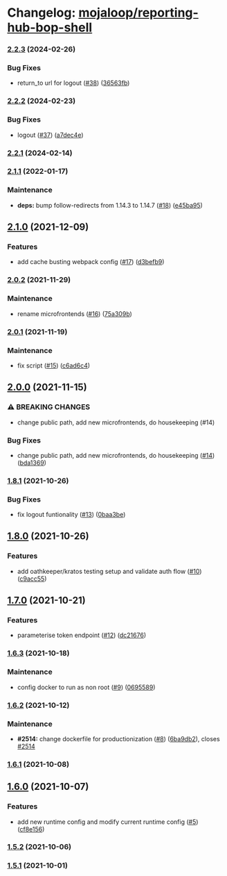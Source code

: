 # Changelog: [mojaloop/reporting-hub-bop-shell](https://github.com/mojaloop/reporting-hub-bop-shell)
### [2.2.3](https://github.com/mojaloop/reporting-hub-bop-shell/compare/v2.2.2...v2.2.3) (2024-02-26)


### Bug Fixes

* return_to url for logout ([#38](https://github.com/mojaloop/reporting-hub-bop-shell/issues/38)) ([36563fb](https://github.com/mojaloop/reporting-hub-bop-shell/commit/36563fba5c3e0666fa20b83890d542b8e05dfd9d))

### [2.2.2](https://github.com/mojaloop/reporting-hub-bop-shell/compare/v2.2.1...v2.2.2) (2024-02-23)


### Bug Fixes

* logout ([#37](https://github.com/mojaloop/reporting-hub-bop-shell/issues/37)) ([a7dec4e](https://github.com/mojaloop/reporting-hub-bop-shell/commit/a7dec4eff6abc12560af408e66e756fff1ce80df))

### [2.2.1](https://github.com/mojaloop/reporting-hub-bop-shell/compare/v2.1.1...v2.2.1) (2024-02-14)

### [2.1.1](https://github.com/mojaloop/reporting-hub-bop-shell/compare/v2.1.0...v2.1.1) (2022-01-17)


### Maintenance

* **deps:** bump follow-redirects from 1.14.3 to 1.14.7 ([#18](https://github.com/mojaloop/reporting-hub-bop-shell/issues/18)) ([e45ba95](https://github.com/mojaloop/reporting-hub-bop-shell/commit/e45ba9509757f35126dbac0731f60353bacf6632))

## [2.1.0](https://github.com/mojaloop/reporting-hub-bop-shell/compare/v2.0.2...v2.1.0) (2021-12-09)


### Features

* add cache busting webpack config ([#17](https://github.com/mojaloop/reporting-hub-bop-shell/issues/17)) ([d3befb9](https://github.com/mojaloop/reporting-hub-bop-shell/commit/d3befb9c4a8c59091077b697c6751dabb6f5416e))

### [2.0.2](https://github.com/mojaloop/reporting-hub-bop-shell/compare/v2.0.1...v2.0.2) (2021-11-29)


### Maintenance

* rename microfrontends ([#16](https://github.com/mojaloop/reporting-hub-bop-shell/issues/16)) ([75a309b](https://github.com/mojaloop/reporting-hub-bop-shell/commit/75a309b2468bc1d0d81103974f5c37dd1c2a316f))

### [2.0.1](https://github.com/mojaloop/reporting-hub-bop-shell/compare/v2.0.0...v2.0.1) (2021-11-19)


### Maintenance

* fix script ([#15](https://github.com/mojaloop/reporting-hub-bop-shell/issues/15)) ([c6ad6c4](https://github.com/mojaloop/reporting-hub-bop-shell/commit/c6ad6c4bb8faf78dc197a25a19f66dbf857c1384))

## [2.0.0](https://github.com/mojaloop/reporting-hub-bop-shell/compare/v1.8.1...v2.0.0) (2021-11-15)


### ⚠ BREAKING CHANGES

* change public path, add new microfrontends, do housekeeping (#14)

### Bug Fixes

* change public path, add new microfrontends, do housekeeping ([#14](https://github.com/mojaloop/reporting-hub-bop-shell/issues/14)) ([bda1369](https://github.com/mojaloop/reporting-hub-bop-shell/commit/bda1369ffc2f678cdd29cafc61f4c61458ab582e))

### [1.8.1](https://github.com/mojaloop/reporting-hub-bop-shell/compare/v1.8.0...v1.8.1) (2021-10-26)


### Bug Fixes

* fix logout funtionality ([#13](https://github.com/mojaloop/reporting-hub-bop-shell/issues/13)) ([0baa3be](https://github.com/mojaloop/reporting-hub-bop-shell/commit/0baa3bec70736d11fdbe21cf636734c8543d2bb0))

## [1.8.0](https://github.com/mojaloop/reporting-hub-bop-shell/compare/v1.7.0...v1.8.0) (2021-10-26)


### Features

* add oathkeeper/kratos testing setup and validate auth flow ([#10](https://github.com/mojaloop/reporting-hub-bop-shell/issues/10)) ([c9acc55](https://github.com/mojaloop/reporting-hub-bop-shell/commit/c9acc55f69e385f80d9616483ce46a2c465a925c))

## [1.7.0](https://github.com/mojaloop/reporting-hub-bop-shell/compare/v1.6.3...v1.7.0) (2021-10-21)


### Features

* parameterise token endpoint ([#12](https://github.com/mojaloop/reporting-hub-bop-shell/issues/12)) ([dc21676](https://github.com/mojaloop/reporting-hub-bop-shell/commit/dc21676c0b69e17639a8bb9dbc6f88dfc6c7746b))

### [1.6.3](https://github.com/mojaloop/reporting-hub-bop-shell/compare/v1.6.2...v1.6.3) (2021-10-18)


### Maintenance

* config docker to run as non root ([#9](https://github.com/mojaloop/reporting-hub-bop-shell/issues/9)) ([0695589](https://github.com/mojaloop/reporting-hub-bop-shell/commit/0695589b7067b14695b7a804057b2bf5754c1af6))

### [1.6.2](https://github.com/mojaloop/reporting-hub-bop-shell/compare/v1.6.1...v1.6.2) (2021-10-12)


### Maintenance

* **#2514:** change dockerfile for productionization ([#8](https://github.com/mojaloop/reporting-hub-bop-shell/issues/8)) ([6ba9db2](https://github.com/mojaloop/reporting-hub-bop-shell/commit/6ba9db25fd897498e181f14a16fe09aa08c49852)), closes [#2514](https://github.com/mojaloop/reporting-hub-bop-shell/issues/2514)

### [1.6.1](https://github.com/mojaloop/reporting-hub-bop-shell/compare/v1.6.0...v1.6.1) (2021-10-08)

## [1.6.0](https://github.com/mojaloop/reporting-hub-bop-shell/compare/v1.5.2...v1.6.0) (2021-10-07)


### Features

* add new runtime config and modify current runtime config ([#5](https://github.com/mojaloop/reporting-hub-bop-shell/issues/5)) ([cf8e156](https://github.com/mojaloop/reporting-hub-bop-shell/commit/cf8e156cb9132a3c0b7b6392813e0ebcd1c2eeb9))

### [1.5.2](https://github.com/mojaloop/reporting-hub-bop-shell/compare/v1.5.1...v1.5.2) (2021-10-06)

### [1.5.1](https://github.com/mojaloop/reporting-hub-bop-shell/compare/v1.1.0...v1.5.1) (2021-10-01)
